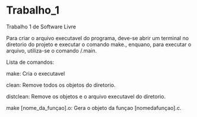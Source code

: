 # Trabalho_1
Trabalho 1 de Software Livre

Para criar o arquivo executavel do programa, deve-se abrir um terminal no diretorio do projeto e executar o comando make., enquano, para executar o arquivo, utiliza-se o comando /.main.

Lista de comandos:

  make: Cria o executavel
  
  clean: Remove todos os objetos do diretorio.

  distclean: Remove os objetos e o arquivo executavel do diretorio.

  make [nome_da_funçao].o: Gera o objeto da funçao [nomedafunçao].c.
